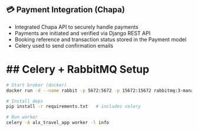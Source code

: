 ## 💳 Payment Integration (Chapa)

- Integrated Chapa API to securely handle payments
- Payments are initiated and verified via Django REST API
- Booking reference and transaction status stored in the Payment model
- Celery used to send confirmation emails


# ## Celery + RabbitMQ Setup

```bash
# Start broker (docker)
docker run -d --name rabbit -p 5672:5672 -p 15672:15672 rabbitmq:3-management

# Install deps
pip install -r requirements.txt   # includes celery

# Run worker
celery -A alx_travel_app worker -l info
